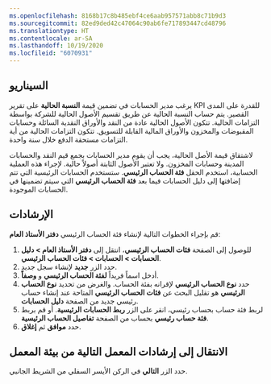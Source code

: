 ```yaml
---
ms.openlocfilehash: 8168b17c8b485ebf4ce6aab957571abb8c71b9d3
ms.sourcegitcommit: 82ed9ded42c47064c90ab6fe717893447cd48796
ms.translationtype: HT
ms.contentlocale: ar-SA
ms.lasthandoff: 10/19/2020
ms.locfileid: "6070931"
---
```

## <a name="scenario"></a>السيناريو

يرغب مدير الحسابات في تضمين قيمة **النسبة الحالية** على تقرير KPI للقدرة على المدى القصير. يتم حساب النسبة الحالية عن طريق تقسيم الأصول الحالية للشركة بواسطة التزامات الحالية. تتكون الأصول الحالية عادة من النقد والأوراق النقدية السائلة وحسابات المقبوضات والمخزون والأوراق المالية القابلة للتسويق. تتكون التزامات الحالية من أية التزامات مستحقة الدفع خلال سنة واحدة.

لاشتقاق قيمة الأصل الحالية، يجب أن يقوم مدير الحسابات بجمع قيم النقد والحسابات المدينة وحسابات المخزون. ولا تعتبر الأصول الثابتة أصولاً حالية. لإجراء هذه العملية الحسابية، استخدم الحقل **فئة الحساب الرئيسي**. ستستخدم الحسابات الرئيسية التي تتم إضافتها إلى دليل الحسابات فيما بعد **فئة الحساب الرئيسي** التي سيتم تضمينها في الحسابات الموجودة.


## <a name="instructions"></a>الإرشادات

قم بإجراء الخطوات التالية لإنشاء فئة الحساب الرئيسي **دفتر الأستاذ العام**:

1.  للوصول إلى الصفحة **فئات الحساب الرئيسي**، انتقل إلى **دفتر الأستاذ العام > دليل الحسابات > الحسابات > فئات الحساب الرئيسي**.  
2.  حدد الزر **جديد** لإنشاء سجل جديد.  
3.  أدخل اسماً فريداً **لفئة الحساب الرئيسي** و **وصفاً**.  
4.  حدد **نوع الحساب الرئيسي** لإقرانه بفئة الحساب. والغرض من تحديد **نوع الحساب الرئيسي** هو تقليل البحث عن **فئات الحساب الرئيسي** المتاحة عند إنشاء حساب رئيسي جديد من الصفحة **دليل الحسابات**.  
5.  لربط فئة حساب بحساب رئيسي، انقر على الزر **ربط الحسابات الرئيسية**. أو قم بربط **فئة حساب رئيسي** بحساب من الصفحة **تفاصيل الحساب الرئيسية**. 
6.  حدد **موافق** ثم **إغلاق**.

## <a name="go-to-the-next-lab-instructions-from-the-lab-environment"></a>الانتقال إلى إرشادات المعمل التالية من بيئة المعمل
 
حدد الزر **التالي** في الركن الأيسر السفلي من الشريط الجانبي. 

